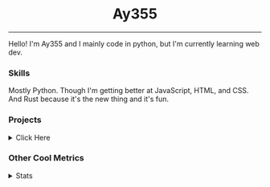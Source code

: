 <h1 align="center"><b>Ay355</b></h1>

---

Hello! I'm Ay355 and I mainly code in python, but I'm currently learning web dev.


### Skills

Mostly Python. Though I'm getting better at JavaScript, HTML, and CSS. And Rust because it's the new thing and it's fun.


### Projects

<details>
 <summary>Click Here</summary>
<br>

 This is probably out of date

[Standle](https://discord.com/oauth2/authorize?client_id=810345494223781899&scope=bot&permissions=8)
 - A multipurpose discord bot for your discord server. Has useful and fun commands for you to mess around with. Made with [discord.py](https://www.github.com/Rapptz/discord.py).

[RoboAy355](https://github.com/Ay-355/RoboAy355)
 - A personal discord bot that I use for random things.

[Asyncdictionary](https://github.com/Ay-355/asyncdictionary)
 - An async wrapper for the freedictionaryAPI. See the README for more info.

 
That's pretty much it, other stuff is closed-source.
 
</details>


### Other Cool Metrics


<details>
<summary>Stats</summary>
<br>
 
<a href="https://github.com/Ay-355">
 <img align="center" src="https://github-readme-stats.vercel.app/api?username=Ay-355&theme=tokyonight&show_icons=true&count_private=true&hide_border=true" />
</a><a href="https://github.com/Ay-355">
  <img align="center" src="https://github-readme-stats.vercel.app/api/top-langs/?username=Ay-355&hide=toml,yaml,cmake&layout=compact&langs_count=8&theme=tokyonight&hide_border=true" />
</a>

 
&nbsp; <!-- Space character to put some space between the different stat types. -->

 
<!--START_SECTION:waka-->
**🐱 My Github Data** 

> 🏆 420 Contributions in the Year 2021
 > 
> 📦 1.1 kB Used in Github's Storage 
 > 
> 🚫 Not Opted to Hire
 > 
> 📜 9 Public Repositories 
 > 
> 🔑 2 Private Repositories  
 > 
**I'm an Early 🐤** 

```text
🌞 Morning    7 commits      ░░░░░░░░░░░░░░░░░░░░░░░░░   3.07% 
🌆 Daytime    110 commits    ████████████░░░░░░░░░░░░░   48.25% 
🌃 Evening    104 commits    ███████████░░░░░░░░░░░░░░   45.61% 
🌙 Night      7 commits      ░░░░░░░░░░░░░░░░░░░░░░░░░   3.07%

```
📅 **I'm Most Productive on Thursday** 

```text
Monday       38 commits     ████░░░░░░░░░░░░░░░░░░░░░   16.67% 
Tuesday      33 commits     ███░░░░░░░░░░░░░░░░░░░░░░   14.47% 
Wednesday    24 commits     ██░░░░░░░░░░░░░░░░░░░░░░░   10.53% 
Thursday     42 commits     ████░░░░░░░░░░░░░░░░░░░░░   18.42% 
Friday       32 commits     ███░░░░░░░░░░░░░░░░░░░░░░   14.04% 
Saturday     33 commits     ███░░░░░░░░░░░░░░░░░░░░░░   14.47% 
Sunday       26 commits     ██░░░░░░░░░░░░░░░░░░░░░░░   11.4%

```


📊 **This Week I Spent My Time On** 

```text
💬 Programming Languages: 
VimL                     1 hr 6 mins         ██████████████░░░░░░░░░░░   59.34% 
Python                   25 mins             █████░░░░░░░░░░░░░░░░░░░░   22.74% 
INI                      9 mins              ██░░░░░░░░░░░░░░░░░░░░░░░   8.48% 
Git                      6 mins              █░░░░░░░░░░░░░░░░░░░░░░░░   6.15% 
PowerShell               1 min               ░░░░░░░░░░░░░░░░░░░░░░░░░   1.62%

🔥 Editors: 
Vim                      1 hr 41 mins        ██████████████████████░░░   89.9% 
Notepad++                11 mins             ██░░░░░░░░░░░░░░░░░░░░░░░   10.1%

🐱‍💻 Projects: 
Unknown Project          1 hr 18 mins        █████████████████░░░░░░░░   69.44% 
standle-bot              25 mins             █████░░░░░░░░░░░░░░░░░░░░   22.98% 
connscript               6 mins              █░░░░░░░░░░░░░░░░░░░░░░░░   5.91% 
starship                 1 min               ░░░░░░░░░░░░░░░░░░░░░░░░░   1.3% 
nerdtree                 0 secs              ░░░░░░░░░░░░░░░░░░░░░░░░░   0.37%

💻 Operating System: 
Windows                  1 hr 52 mins        █████████████████████████   100.0%

```

**I Mostly Code in Python** 

```text
Python                   7 repos             ███████████████████░░░░░░   77.78% 
HTML                     1 repo              ██░░░░░░░░░░░░░░░░░░░░░░░   11.11% 
C++                      1 repo              ██░░░░░░░░░░░░░░░░░░░░░░░   11.11%

```



 Last Updated on 10/08/2021
<!--END_SECTION:waka-->
</details>
